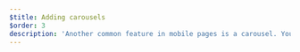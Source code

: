 ```yaml
---
$title: Adding carousels
$order: 3
description: 'Another common feature in mobile pages is a carousel. You can easily add carousels to AMP pages by using the amp-carousel component.'
---
```

